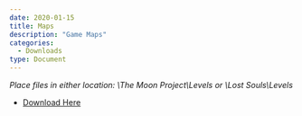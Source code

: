 ```yaml
---
date: 2020-01-15
title: Maps
description: "Game Maps"
categories:
  - Downloads
type: Document
---
```

*Place files in either location: \The Moon Project\Levels or \Lost Souls\Levels*

 - [Download Here](https://1drv.ms/u/s!Ajzl8qm2fVDy5E2OuNw0Krm0VIa5?e=b2gvsz)


